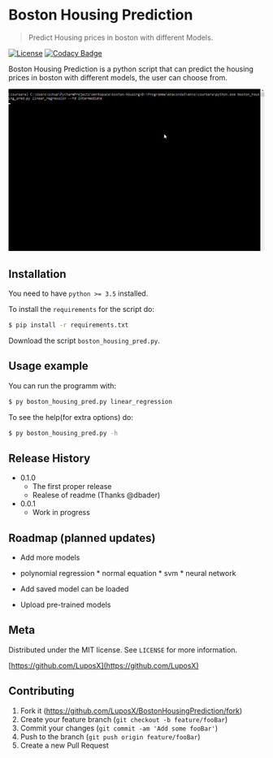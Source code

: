 # Boston Housing Prediction
> Predict Housing prices in boston with different Models.   
  
[![License][license-badge]][license-url]
[![Codacy Badge][codacy-badge]][codacy-url]

Boston Housing Prediction is a python script that can predict the housing prices in boston with different models, the user can choose from.  

![header](res/img/script_preview_scaled.gif)

## Installation
You need to have `python >= 3.5` installed.

To install the `requirements` for the script do:  

```sh
$ pip install -r requirements.txt
```
Download the script `boston_housing_pred.py`.

## Usage example

You can run the programm with:
```sh
$ py boston_housing_pred.py linear_regression
```  
To see the help(for extra options) do:
```sh
$ py boston_housing_pred.py -h
```  

<!--_For more examples and usage, please refer to the [Wiki][wiki]._-->

## Release History

*   0.1.0  
    *   The first proper release
    *   Realese of readme (Thanks @dbader)
*   0.0.1  
    *   Work in progress  

## Roadmap (planned updates)

*   Add more models
   *   polynomial regression
    *   normal equation
    *   svm
    *   neural network

*   Add saved model can be loaded
*   Upload pre-trained models 

## Meta

<!--Your Name – [@YourTwitter](https://twitter.com/dbader_org) – YourEmail@example.com-->

Distributed under the MIT license. See ``LICENSE`` for more information.

[https://github.com/LuposX](https://github.com/LuposX)

## Contributing

1.  Fork it (<https://github.com/LuposX/BostonHousingPrediction/fork>)
2.  Create your feature branch (`git checkout -b feature/fooBar`)
3.  Commit your changes (`git commit -am 'Add some fooBar'`)
4.  Push to the branch (`git push origin feature/fooBar`)
5.  Create a new Pull Request

<!-- Markdown link & img dfn's -->
[codacy-badge]: https://api.codacy.com/project/badge/Grade/089e59afa6a44e629b1267f8abaad038
[codacy-url]:https://app.codacy.com/manual/LuposX/BostonHousingPrediction/dashboard
[license-badge]: https://img.shields.io/github/license/LuposX/sentdex_fixed_market_stock
[license-url]: https://github.com/LuposX/BostonHousingPrediction/blob/master/LICENSE
